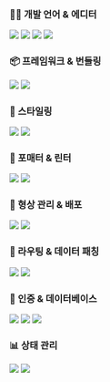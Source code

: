<h3>🧑‍💻 개발 언어 & 에디터</h3>

<p>
  <img src="https://img.shields.io/badge/TypeScript-3178C6?style=for-the-badge&logo=typescript&logoColor=white" />
  <img src="https://img.shields.io/badge/HTML5-E34F26?style=for-the-badge&logo=html5&logoColor=white" />
  <img src="https://img.shields.io/badge/CSS3-1572B6?style=for-the-badge&logo=css3&logoColor=white" />
  <img src="https://img.shields.io/badge/VSCode-007ACC?style=for-the-badge&logo=visualstudiocode&logoColor=white" />
</p>

<h3>📦 프레임워크 & 번들링</h3>

<p>
  <img src="https://img.shields.io/badge/Next.js-000000?style=for-the-badge&logo=nextdotjs&logoColor=white" />
  <img src="https://img.shields.io/badge/Webpack-8DD6F9?style=for-the-badge&logo=webpack&logoColor=black" />
</p>

<h3>🎨 스타일링</h3>

<p>
  <img src="https://img.shields.io/badge/TailwindCSS-06B6D4?style=for-the-badge&logo=tailwindcss&logoColor=white" />
  <img src="https://img.shields.io/badge/shadcn/ui-000000?style=for-the-badge" />
</p>

<h3>🧹 포매터 & 린터</h3>

<p>
  <img src="https://img.shields.io/badge/ESLint-4B32C3?style=for-the-badge&logo=eslint&logoColor=white" />
  <img src="https://img.shields.io/badge/Prettier-F7B93E?style=for-the-badge&logo=prettier&logoColor=black" />
</p>

<h3>🔧 형상 관리 & 배포</h3>

<p>
  <img src="https://img.shields.io/badge/Git-F05032?style=for-the-badge&logo=git&logoColor=white" />
  <img src="https://img.shields.io/badge/Vercel-000000?style=for-the-badge&logo=vercel&logoColor=white" />
</p>

<h3>🧭 라우팅 & 데이터 패칭</h3>

<p>
  <img src="https://img.shields.io/badge/Pages Router-000000?style=for-the-badge&logo=next.js&logoColor=white" />
  <img src="https://img.shields.io/badge/axios-5A29E4?style=for-the-badge" />
</p>

<h3>🔐 인증 & 데이터베이스</h3>

<p>
  <img src="https://img.shields.io/badge/OAuth2-272727?style=for-the-badge&logo=oauth&logoColor=white" />
  <img src="https://img.shields.io/badge/JWT Token-000000?style=for-the-badge&logo=jsonwebtokens&logoColor=white" />
  <img src="https://img.shields.io/badge/MongoDB-47A248?style=for-the-badge&logo=mongodb&logoColor=white" />
</p>

<h3>📊 상태 관리</h3>

<p>
  <img src="https://img.shields.io/badge/Zustand-000000?style=for-the-badge&logo=zustand&logoColor=white" />
  <img src="https://img.shields.io/badge/TanStack Query-FF4154?style=for-the-badge&logo=reactquery&logoColor=white" />
</p>
